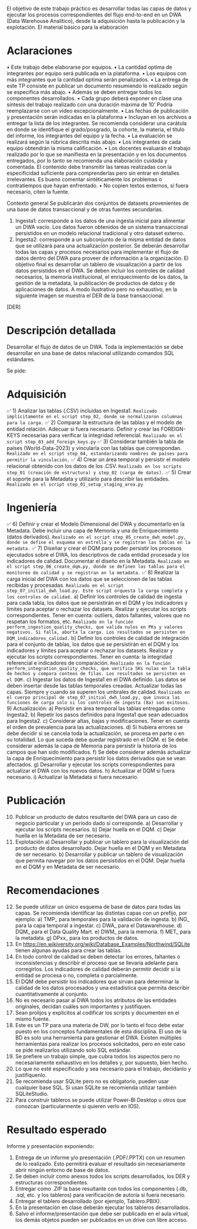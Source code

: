 El objetivo de este trabajo práctico es desarrollar todas las capas de datos y ejecutar los procesos correspondientes
del flujo end-to-end en un DWA (Data Warehouse Analítico), desde la adquisición hasta la publicación y la explotación.
El material básico para la elaboración

# Aclaraciones 

• Este trabajo debe elaborarse por equipos.
• La cantidad optima de integrantes por equipo será publicada en la plataforma.
• Los equipos con más integrantes que la cantidad optima serán penalizados.
• La entrega de este TP consiste en publicar un documento resumiendo lo realizado según se especifica más
abajo.
• Además se deben entregar todos los componentes desarrollados.
• Cada grupo deberá exponer en clase una síntesis del trabajo realizado con una duración máxima de 10'
Podría reemplazarse con un video excepcionalmente.
• Las fechas de publicación y presentación serán indicadas en la plataforma
• Incluyan en los archivos a entregar la lista de los integrantes. Se recomienda considerar una carátula en
donde se identifique el grado/posgrado, la cohorte, la materia, el título del informe, los integrantes del
equipo y la fecha.
• La evaluación se realizará según la rúbrica descrita más abajo.
• Los integrantes de cada equipo obtendrán la misma calificación.
• Los docentes evaluarán el trabajo realizado por lo que se manifiesta en la presentación y en los documentos
entregados, por lo tanto se recomienda una elaboración cuidada y comentada. El contenido debe transmitir
las tareas realizadas con la especificidad suficiente para comprenderlas pero sin entrar en detalles
irrelevantes. Es bueno comentar sintéticamente los problemas o contratiempos que hayan enfrentado.
• No copien textos externos, si fuera necesario, citen la fuente.

Contexto general
Se publicarán dos conjuntos de datasets provenientes de una base de datos transaccional y de otras fuentes
secundarias.
1. Ingesta1: corresponde a los datos de una ingesta inicial para alimentar un DWA vacío. Los datos fueron
obtenidos de un sistema transaccional persistidos en un modelo relacional tradicional y otro dataset externo.
2. Ingesta2: corresponde a un subconjunto de la misma entidad de datos que se utilizará para una actualización
posterior.
Se deberán desarrollar todas las capas y procesos necesarios para implementar el flujo de datos dentro del DWA para
proveer de información a la organización. El objetivo final es desarrollar un tablero de visualización a partir de los
datos persistidos en el DWA. Se deben incluir los controles de calidad necesarios, la memoria institucional, el
enriquecimiento de los datos, la gestión de la metadata, la publicación de productos de datos y de aplicaciones de
datos.
A modo ilustrativo pero no exhaustivo, en la siguiente imagen se muestra el DER de la base transaccional.

[DER]

# Descripción detallada

Desarrollar el flujo de datos de un DWA.
Toda la implementación se debe desarrollar en una base de datos relacional utilizando comandos SQL estándares.

Se pide:

# Adquisición

✅ 1) Analizar las tablas (.CSV) incluidas en Ingesta1. `Realizado implícitamente en el script step_02, donde se normalizaron columnas para la carga.`
✅ 2) Comparar la estructura de las tablas y el modelo de entidad relación. Adecuar si fuera necesario. Definir y
crear las FOREIGN-KEYS necesarias para verificar la integridad referencial. `Realizado en el script step_03_add_foreign_keys.py`
✅ 3) Considerar también la tabla de países (World-Data-2023) y vincularla con las tablas que correspondan. `Realizado en el script step_04, estandarizando nombres de países para permitir la vinculación.`
✅ 4) Crear un área temporal y persistir el modelo relacional obtenido con los datos de los .CSV. `Realizado en los scripts step_01 (creación de estructura) y step_02 (carga de datos).`
✅ 5) Crear el soporte para la Metadata y utilizarlo para describir las entidades. `Realizado en el script step_01_setup_staging_area.py`

# Ingeniería

✅ 6) Definir y crear el Modelo Dimensional del DWA y documentarlo en la Metadata. Debe incluir una capa de
Memoria y una de Enriquecimiento (datos derivados). `Realizado en el script step_05_create_dwh_model.py, donde se define el esquema en estrella y se registran las tablas en la metadata.`
✅ 7) Diseñar y crear el DQM para poder persistir los procesos ejecutados sobre el DWA, los descriptivos de cada
entidad procesada y los indicadores de calidad. Documentar el diseño en la Metadata. `Realizado en el script step_06_create_dqm.py, donde se definen las tablas para el monitoreo de calidad y se registran en la metadata.`
✅ 8) Realizar la carga inicial del DWA con los datos que se seleccionen de las tablas recibidas y procesadas.
`Realizado en el script step_07_initial_dwh_load.py. Este script orquesta la carga completa y los controles de calidad.`
    a) Definir los controles de calidad de ingesta para cada tabla, los datos que se persistirán en el DQM y
    los indicadores y límites para aceptar o rechazar los datasets. Realizar y ejecutar los scripts
    correspondientes. Tener en cuenta: outliers, datos faltantes, valores que no respetan los formatos,
    etc. `Realizado en la función perform_ingestion_quality_checks, que valida nulos en PKs y valores negativos. Si falla, aborta la carga. Los resultados se persisten en DQM_indicadores_calidad.`
    b) Definir los controles de calidad de integración para el conjunto de tablas, los datos que se persistirán
    en el DQM y los indicadores y límites para aceptar o rechazar los datasets. Realizar y ejecutar los scripts
    correspondientes. Tener en cuenta: la integridad referencial e indicadores de comparación. `Realizado en la función perform_integration_quality_checks, que verifica SKs nulas en la tabla de hechos y compara conteos de filas. Los resultados se persisten en el DQM.`
    c) Ingestar los datos de Ingesta1 en el DWA definido. Las datos se deben insertar desde las tablas
    temporales creadas. Actualizar todas las capas. Siempre y cuando se superen los umbrales de calidad. `Realizado en el cuerpo principal de step_07_initial_dwh_load.py, que invoca las funciones de carga solo si los controles de ingesta (8a) son exitosos.`
9) Actualización:
a) Persistir en área temporal las tablas entregadas como Ingesta2.
b) Repetir los pasos definidos para Ingesta1 que sean adecuados para Ingesta2.
c) Considerar altas, bajas y modificaciones. Tener en cuenta el orden de prevalencia para las actualizaciones.
d) Si hubiera errores se debe decidir si se cancela toda la actualización, se procesa en parte o en su totalidad.
Lo que suceda debe quedar registrado en el DQM.
e) Se debe considerar además la capa de Memoria para persistir la historia de los campos que han sido
modificados.
f) Se debe considerar además actualizar la capa de Enriquecimiento para persistir los datos derivados que
se vean afectados.
g) Desarrollar y ejecutar los scripts correspondientes para actualizar el DWA con los nuevos datos.
h) Actualizar el DQM si fuera necesario.
i) Actualizar la Metadata si fuera necesario.

# Publicación

10) Publicar un producto de datos resultante del DWA para un caso de negocio particular y un período dado si
corresponde.
a) Desarrollar y ejecutar los scripts necesarios.
b) Dejar huella en el DQM.
c) Dejar huella en la Metadata de ser necesario.
11) Explotación
a) Desarrollar y publicar un tablero para la visualización del producto de datos desarrollado. Dejar huella en
el DQM y en Metadata de ser necesario.
b) Desarrollar y publicar un tablero de visualización que permita navegar por los datos persistidos en el DQM.
Dejar huella en el DQM y en Metadata de ser necesario.

# Recomendaciones

12) Se puede utilizar un único esquema de base de datos para todas las capas. Se recomienda identificar las
distintas capas con un prefijo, por ejemplo:
a) TMP_ para temporales para la validación de ingesta.
b) ING_ para la capa temporal a ingestar.
c) DWA_ para el Datawarehouse.
d) DQM_ para el Data Quality Mart.
e) DWM_ para la memoria.
f) MET_ para la metadata.
g) DPxx_ para los productos de datos.
13) En https://en.wikiversity.org/wiki/Database_Examples/Northwind/SQLite tienen algunas ayudas para crear
las tablas.
14) En todo control de calidad se deben detectar los errores, faltantes o inconsistencias y describir el proceso que
se llevaría adelante para corregirlos. Los indicadores de calidad deberán permitir decidir si la entidad se
procesa o no, completa o parcialmente.
15) El DQM debe persistir los indicadores que sirvan para determinar la calidad de los datos procesados y una
estadística que permita describir cuantitativamente al conjunto.
16) No es necesario pasar al DWA todos los atributos de las entidades originales, decidan cuáles son importantes
y justifiquen.
17) Sean prolijos y explícitos al codificar los scripts y documenten en el mismo fuente.
18) Este es un TP para una materia de DW, por lo tanto el foco debe estar puesto en los conceptos fundamentales
de esta disciplina. El uso de la BD es solo una herramienta para gestionar el DWA. Existen múltiples
herramientas para realizar los procesos solicitados, pero en este caso se pide realizarlos utilizando solo SQL
estándar.
19) Se prefiere un trabajo simple, que cubra todos los aspectos pero no necesariamente exhaustivo en los detalles
y, por supuesto, bien hecho.
20) Lo que no esté especificado y sea necesario para el trabajo, decídanlo y justifíquenlo.
21) Se recomienda usar SQLite pero no es obligatorio, pueden usar cualquier base SQL. Si usan SQLite se
recomienda utilizar también SQLiteStudio.
22) Para construir tableros se puede utilizar Power-BI Desktop u otros que conozcan (particularmente si quieren
verlo en IOS).

# Resultado esperado

Informe y presentación exponiendo:
1. Entrega de un informe y/o presentación (.PDF/.PPTX) con un resumen de lo realizado. Esto permitirá evaluar el
resultado sin necesariamente abrir ningún entorno de base de datos.
2. Se deben incluir como anexos todos los scripts desarrollados, los DER y estructuras correspondientes.
3. Entregar como .ZIP la base resultante con todos los componentes (.db, .sql, etc. y los tableros) para verificación
de autoría si fuera necesario.
4. Entregar el tablero desarrollado (por ejemplo, Tablero.PBIX).
5. En la presentación en clase deberán ejecutar los tableros desarrollados.
6. Salvo el informe/presentación que debe ser publicado en el aula virtual, los demás objetos pueden ser publicados
en un drive con libre acceso.